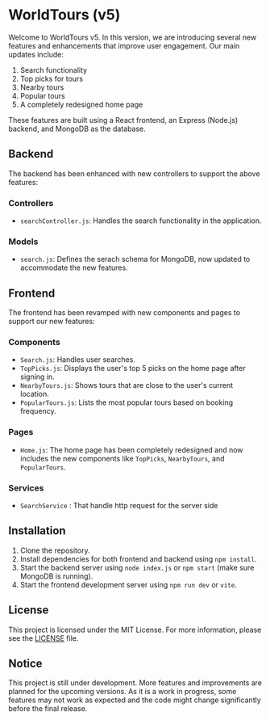 # WorldTours (v5)

Welcome to WorldTours v5. In this version, we are introducing several new features and enhancements that improve user engagement. Our main updates include:

1. Search functionality
2. Top picks for tours
3. Nearby tours
4. Popular tours
5. A completely redesigned home page

These features are built using a React frontend, an Express (Node.js) backend, and MongoDB as the database.

## Backend

The backend has been enhanced with new controllers to support the above features:

### Controllers

- `searchController.js`: Handles the search functionality in the application.



### Models

- `search.js`: Defines the serach schema for MongoDB, now updated to accommodate the new features.


## Frontend

The frontend has been revamped with new components and pages to support our new features:

### Components

- `Search.js`: Handles user searches.
- `TopPicks.js`: Displays the user's top 5 picks on the home page after signing in.
- `NearbyTours.js`: Shows tours that are close to the user's current location.
- `PopularTours.js`: Lists the most popular tours based on booking frequency.

### Pages

- `Home.js`: The home page has been completely redesigned and now includes the new components like `TopPicks`, `NearbyTours`, and `PopularTours`.
### Services
- `SearchService` : That handle http request for the server side
## Installation

1. Clone the repository.
2. Install dependencies for both frontend and backend using `npm install`.
3. Start the backend server using `node index.js` or `npm start` (make sure MongoDB is running).
4. Start the frontend development server using `npm run dev` or `vite`.

## License

This project is licensed under the MIT License. For more information, please see the [LICENSE](LICENSE) file.

## Notice

This project is still under development. More features and improvements are planned for the upcoming versions. As it is a work in progress, some features may not work as expected and the code might change significantly before the final release.
